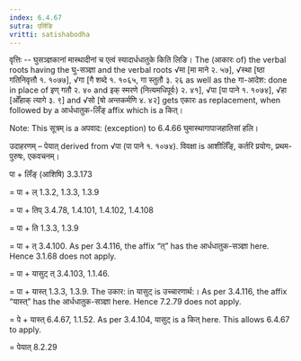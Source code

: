 ```yaml
---
index: 6.4.67
sutra: एर्लिङि
vritti: satishabodha
---
```



वृत्तिः -- घुसञ्ज्ञकानां मास्थादीनां च एत्वं स्यादार्धधातुके किति लिङि। The (आकारः of) the verbal roots having the घु-सञ्ज्ञा and the verbal roots √मा [मा माने २. ५७], √स्था [ष्ठा गतिनिवृत्तौ १. १०७७], √गा [गै शब्दे १. १०६५, गा स्तुतौ ३. २६ as well as the गा-आदेश: done in place of इण् गतौ २. ४० and इक् स्मरणे (नित्यमधिपूर्वः) २. ४१], √पा [पा पाने १. १०७४], √हा [ओँहाक् त्यागे ३. ९] and √सो [षो अन्तकर्मणि ४. ४२] gets एकारः as replacement, when followed by a आर्धधातुक-लिँङ् affix which is a कित्।

Note: This सूत्रम् is a अपवाद: (exception) to 6.4.66 घुमास्थागापाजहातिसां हलि।


उदाहरणम् – पेयात् derived from √पा (पा पाने १. १०७४). विवक्षा is आशीर्लिँङ्, कर्तरि प्रयोगः, प्रथम-पुरुषः, एकवचनम्।


पा + लिँङ् (आशिषि) 3.3.173

= पा + ल् 1.3.2, 1.3.3, 1.3.9

= पा + तिप् 3.4.78, 1.4.101, 1.4.102, 1.4.108

= पा + ति 1.3.3, 1.3.9

= पा + त् 3.4.100. As per 3.4.116, the affix “त्” has the आर्धधातुक-सञ्ज्ञा here. Hence 3.1.68 does not apply.

= पा + यासुट् त् 3.4.103, 1.1.46.

= पा + यास्त् 1.3.3, 1.3.9. The उकार: in यासुट् is उच्चारणार्थ:। As per 3.4.116, the affix “यास्त्” has the आर्धधातुक-सञ्ज्ञा here. Hence 7.2.79 does not apply.

= पे + यास्त् 6.4.67, 1.1.52. As per 3.4.104, यासुट् is a कित् here. This allows 6.4.67 to apply.

= पेयात् 8.2.29

